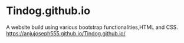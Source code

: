 # Tindog.github.io
A website build using various bootstrap functionalities,HTML and CSS.
https://anjujoseph555.github.io/Tindog.github.io/
